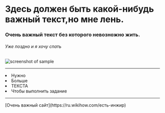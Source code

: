 # Здесь должен быть какой-нибудь важный текст,но мне лень.
### Очень важный текст без которого невозножно жить.
###### Уже поздно и я хочу спать
![screenshot of sample](https://gif.cmtt.space/3/paper-preview/e/emergency-alerts/7f720b464d-normal.jpg)
<hr>
<li> Нужно
<li> Больше
<li> ТЕКСТА
<li> Чтобы выполнить задание
<hr>
[Очень важный сайт](https://ru.wikihow.com/есть-инжир)
